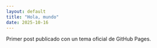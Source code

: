 ```yaml
---
layout: default
title: "Hola, mundo"
date: 2025-10-16
---
```


Primer post publicado con un tema oficial de GitHub Pages.

